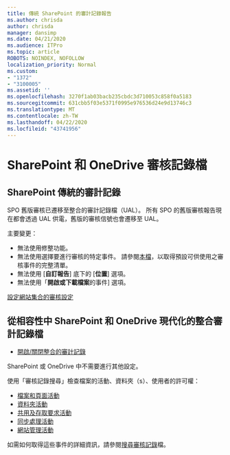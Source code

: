 ```yaml
---
title: 傳統 SharePoint 的審計記錄報告
ms.author: chrisda
author: chrisda
manager: dansimp
ms.date: 04/21/2020
ms.audience: ITPro
ms.topic: article
ROBOTS: NOINDEX, NOFOLLOW
localization_priority: Normal
ms.custom:
- "1372"
- "3100005"
ms.assetid: ''
ms.openlocfilehash: 3270f1ab03bacb235cbdc3d710053c858f0a5183
ms.sourcegitcommit: 631cbb5f03e5371f0995e976536d24e9d13746c3
ms.translationtype: MT
ms.contentlocale: zh-TW
ms.lasthandoff: 04/22/2020
ms.locfileid: "43741956"
---
```

# <a name="sharepoint-and-onedrive-audit-logs"></a>SharePoint 和 OneDrive 審核記錄檔

## <a name="sharepoint-classic-audit-logs"></a>SharePoint 傳統的審計記錄

SPO 舊版審核已遷移至整合的審計記錄檔（UAL）。 所有 SPO 的舊版審核報告現在都會透過 UAL 供電，舊版的審核信號也會遷移至 UAL。

主要變更：

* 無法使用修整功能。
* 無法使用選擇要進行審核的特定事件。 請參閱[本檔](https://docs.microsoft.com/office365/securitycompliance/search-the-audit-log-in-security-and-compliance)，以取得預設可供使用之審核事件的完整清單。
* 無法使用 [**自訂報告**] 底下的 [**位置**] 選項。
* 無法使用「**開啟或下載檔案**的事件] 選項。

[設定網站集合的審核設定](https://support.office.com/article/Configure-audit-settings-for-a-site-collection-A9920C97-38C0-44F2-8BCB-4CF1E2AE22D2)

## <a name="sharepoint-and-onedrive-modern-unified-audit-logs-from-compliance"></a>從相容性中 SharePoint 和 OneDrive 現代化的整合審計記錄檔

* [開啟/關閉整合的審計記錄](https://docs.microsoft.com/office365/securitycompliance/turn-audit-log-search-on-or-off) 

SharePoint 或 OneDrive 中不需要進行其他設定。

使用「審核記錄搜尋」檢查檔案的活動、資料夾（s）、使用者的許可權：

* [檔案和頁面活動](https://docs.microsoft.com/office365/securitycompliance/search-the-audit-log-in-security-and-compliance)
* [資料夾活動](https://docs.microsoft.com/office365/securitycompliance/search-the-audit-log-in-security-and-compliance#folder-activities)
* [共用及存取要求活動](https://docs.microsoft.com/office365/securitycompliance/search-the-audit-log-in-security-and-compliance#sharing-and-access-request-activities)
* [同步處理活動](https://docs.microsoft.com/office365/securitycompliance/search-the-audit-log-in-security-and-compliance#synchronization-activities)
* [網站管理活動](https://docs.microsoft.com/office365/securitycompliance/search-the-audit-log-in-security-and-compliance#site-administration-activities)

如需如何取得這些事件的詳細資訊，請參閱[搜尋審核記錄](https://docs.microsoft.com/office365/securitycompliance/search-the-audit-log-in-security-and-compliance#search-the-audit-log)檔。
